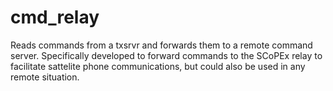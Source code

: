 # cmd_relay
Reads commands from a txsrvr and forwards them to a
remote command server. Specifically developed to forward
commands to the SCoPEx relay to facilitate sattelite
phone communications, but could also be used in any remote
situation.
